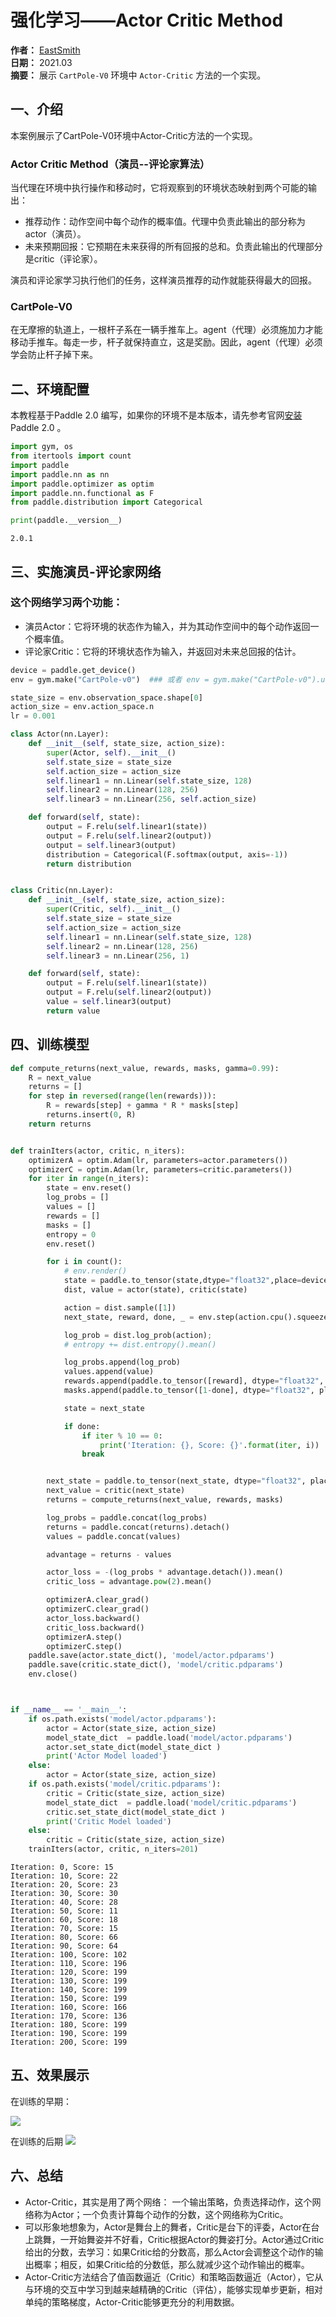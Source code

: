 # **强化学习——Actor Critic Method**
**作者：** [EastSmith](https://github.com/EastSmith)<br>
**日期：** 2021.03 <br>
**摘要：** 展示 `CartPole-V0` 环境中 `Actor-Critic` 方法的一个实现。

## **一、介绍**
本案例展示了CartPole-V0环境中Actor-Critic方法的一个实现。

### Actor Critic Method（演员--评论家算法）
当代理在环境中执行操作和移动时，它将观察到的环境状态映射到两个可能的输出：
* 推荐动作：动作空间中每个动作的概率值。代理中负责此输出的部分称为actor（演员）。
* 未来预期回报：它预期在未来获得的所有回报的总和。负责此输出的代理部分是critic（评论家）。

演员和评论家学习执行他们的任务，这样演员推荐的动作就能获得最大的回报。

### CartPole-V0
在无摩擦的轨道上，一根杆子系在一辆手推车上。agent（代理）必须施加力才能移动手推车。每走一步，杆子就保持直立，这是奖励。因此，agent（代理）必须学会防止杆子掉下来。

## **二、环境配置**
本教程基于Paddle 2.0 编写，如果你的环境不是本版本，请先参考官网[安装](https://www.paddlepaddle.org.cn/install/quick) Paddle 2.0 。


```python
import gym, os
from itertools import count
import paddle
import paddle.nn as nn
import paddle.optimizer as optim
import paddle.nn.functional as F
from paddle.distribution import Categorical

print(paddle.__version__)
```

    2.0.1


## **三、实施演员-评论家网络**
### 这个网络学习两个功能：
* 演员Actor：它将环境的状态作为输入，并为其动作空间中的每个动作返回一个概率值。
* 评论家Critic：它将的环境状态作为输入，并返回对未来总回报的估计。


```python
device = paddle.get_device()
env = gym.make("CartPole-v0")  ### 或者 env = gym.make("CartPole-v0").unwrapped 开启无锁定环境训练

state_size = env.observation_space.shape[0]
action_size = env.action_space.n
lr = 0.001

class Actor(nn.Layer):
    def __init__(self, state_size, action_size):
        super(Actor, self).__init__()
        self.state_size = state_size
        self.action_size = action_size
        self.linear1 = nn.Linear(self.state_size, 128)
        self.linear2 = nn.Linear(128, 256)
        self.linear3 = nn.Linear(256, self.action_size)

    def forward(self, state):
        output = F.relu(self.linear1(state))
        output = F.relu(self.linear2(output))
        output = self.linear3(output)
        distribution = Categorical(F.softmax(output, axis=-1))
        return distribution


class Critic(nn.Layer):
    def __init__(self, state_size, action_size):
        super(Critic, self).__init__()
        self.state_size = state_size
        self.action_size = action_size
        self.linear1 = nn.Linear(self.state_size, 128)
        self.linear2 = nn.Linear(128, 256)
        self.linear3 = nn.Linear(256, 1)

    def forward(self, state):
        output = F.relu(self.linear1(state))
        output = F.relu(self.linear2(output))
        value = self.linear3(output)
        return value

```

## **四、训练模型**


```python
def compute_returns(next_value, rewards, masks, gamma=0.99):
    R = next_value
    returns = []
    for step in reversed(range(len(rewards))):
        R = rewards[step] + gamma * R * masks[step]
        returns.insert(0, R)
    return returns


def trainIters(actor, critic, n_iters):
    optimizerA = optim.Adam(lr, parameters=actor.parameters())
    optimizerC = optim.Adam(lr, parameters=critic.parameters())
    for iter in range(n_iters):
        state = env.reset()
        log_probs = []
        values = []
        rewards = []
        masks = []
        entropy = 0
        env.reset()

        for i in count():
            # env.render()
            state = paddle.to_tensor(state,dtype="float32",place=device)
            dist, value = actor(state), critic(state)

            action = dist.sample([1])
            next_state, reward, done, _ = env.step(action.cpu().squeeze(0).numpy()) 

            log_prob = dist.log_prob(action);
            # entropy += dist.entropy().mean()

            log_probs.append(log_prob)
            values.append(value)
            rewards.append(paddle.to_tensor([reward], dtype="float32", place=device))
            masks.append(paddle.to_tensor([1-done], dtype="float32", place=device))

            state = next_state

            if done:
                if iter % 10 == 0:
                    print('Iteration: {}, Score: {}'.format(iter, i))
                break


        next_state = paddle.to_tensor(next_state, dtype="float32", place=device)
        next_value = critic(next_state)
        returns = compute_returns(next_value, rewards, masks)

        log_probs = paddle.concat(log_probs)
        returns = paddle.concat(returns).detach()
        values = paddle.concat(values)

        advantage = returns - values

        actor_loss = -(log_probs * advantage.detach()).mean()
        critic_loss = advantage.pow(2).mean()

        optimizerA.clear_grad()
        optimizerC.clear_grad()
        actor_loss.backward()
        critic_loss.backward()
        optimizerA.step()
        optimizerC.step()
    paddle.save(actor.state_dict(), 'model/actor.pdparams')
    paddle.save(critic.state_dict(), 'model/critic.pdparams')
    env.close()



if __name__ == '__main__':
    if os.path.exists('model/actor.pdparams'):
        actor = Actor(state_size, action_size)
        model_state_dict  = paddle.load('model/actor.pdparams')
        actor.set_state_dict(model_state_dict )
        print('Actor Model loaded')
    else:
        actor = Actor(state_size, action_size)
    if os.path.exists('model/critic.pdparams'):
        critic = Critic(state_size, action_size)
        model_state_dict  = paddle.load('model/critic.pdparams')
        critic.set_state_dict(model_state_dict )
        print('Critic Model loaded')
    else:
        critic = Critic(state_size, action_size)
    trainIters(actor, critic, n_iters=201)
```

    Iteration: 0, Score: 15
    Iteration: 10, Score: 22
    Iteration: 20, Score: 23
    Iteration: 30, Score: 30
    Iteration: 40, Score: 28
    Iteration: 50, Score: 11
    Iteration: 60, Score: 18
    Iteration: 70, Score: 15
    Iteration: 80, Score: 66
    Iteration: 90, Score: 64
    Iteration: 100, Score: 102
    Iteration: 110, Score: 196
    Iteration: 120, Score: 199
    Iteration: 130, Score: 199
    Iteration: 140, Score: 199
    Iteration: 150, Score: 199
    Iteration: 160, Score: 166
    Iteration: 170, Score: 136
    Iteration: 180, Score: 199
    Iteration: 190, Score: 199
    Iteration: 200, Score: 199


## **五、效果展示**
在训练的早期：

![](https://ai-studio-static-online.cdn.bcebos.com/d8826cc5bb8a4106bdd871a7f35c449d90029a3ae3f6465aa373c614baa78a9f)

在训练的后期
![](https://ai-studio-static-online.cdn.bcebos.com/88b967da1ba74e049b3ff28dd9083d1e527ba734dc064a798374f99199f84086)


## **六、总结**

* Actor-Critic，其实是用了两个网络： 一个输出策略，负责选择动作，这个网络称为Actor；一个负责计算每个动作的分数，这个网络称为Critic。
* 可以形象地想象为，Actor是舞台上的舞者，Critic是台下的评委，Actor在台上跳舞，一开始舞姿并不好看，Critic根据Actor的舞姿打分。Actor通过Critic给出的分数，去学习：如果Critic给的分数高，那么Actor会调整这个动作的输出概率；相反，如果Critic给的分数低，那么就减少这个动作输出的概率。
* Actor-Critic方法结合了值函数逼近（Critic）和策略函数逼近（Actor），它从与环境的交互中学习到越来越精确的Critic（评估），能够实现单步更新，相对单纯的策略梯度，Actor-Critic能够更充分的利用数据。

